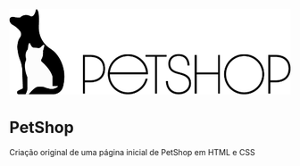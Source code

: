 <img src="./assets/logo.png" alt="" srcset="">

# PetShop
Criação original de uma página inicial de PetShop em HTML e CSS
